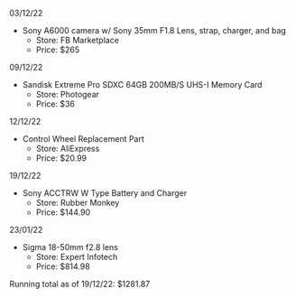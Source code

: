03/12/22
- Sony A6000 camera w/ Sony 35mm F1.8 Lens, strap, charger, and bag
	- Store: FB Marketplace
	- Price: $265

09/12/22
- Sandisk Extreme Pro SDXC 64GB 200MB/S UHS-I Memory Card
	- Store: Photogear
	- Price: $36

12/12/22
* Control Wheel Replacement Part
	* Store: AliExpress
	* Price: $20.99

19/12/22
* Sony ACCTRW W Type Battery and Charger
	* Store: Rubber Monkey
	* Price: $144.90

23/01/22
* Sigma 18-50mm f2.8 lens
	* Store: Expert Infotech
	* Price: $814.98

Running total as of 19/12/22: $1281.87